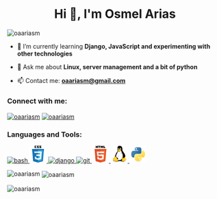<h1 align="center">Hi 👋, I'm Osmel Arias</h1>
<p align="left"> <img src="https://komarev.com/ghpvc/?username=oaariasm&label=Profile%20views&color=0e75b6&style=flat" alt="oaariasm" /> </p>

- 🌱 I’m currently learning **Django, JavaScript and experimenting with other technologies**

- 💬 Ask me about **Linux, server management and a bit of python**

- 📫 Contact me: **oaariasm@gmail.com**

<h3 align="left">Connect with me:</h3>
<p align="left">
<a href="https://twitter.com/oaariasm" target="blank"><img align="center" src="https://raw.githubusercontent.com/rahuldkjain/github-profile-readme-generator/master/src/images/icons/Social/twitter.svg" alt="oaariasm" height="30" width="40" /></a>
<a href="https://linkedin.com/in/oaariasm" target="blank"><img align="center" src="https://raw.githubusercontent.com/rahuldkjain/github-profile-readme-generator/master/src/images/icons/Social/linked-in-alt.svg" alt="oaariasm" height="30" width="40" /></a>
</p>

<h3 align="left">Languages and Tools:</h3>
<p align="left"> <a href="https://www.gnu.org/software/bash/" target="_blank" rel="noreferrer"> <img src="https://www.vectorlogo.zone/logos/gnu_bash/gnu_bash-icon.svg" alt="bash" width="40" height="40"/> </a> <a href="https://www.w3schools.com/css/" target="_blank" rel="noreferrer"> <img src="https://raw.githubusercontent.com/devicons/devicon/master/icons/css3/css3-original-wordmark.svg" alt="css3" width="40" height="40"/> </a> <a href="https://www.djangoproject.com/" target="_blank" rel="noreferrer"> <img src="https://cdn.worldvectorlogo.com/logos/django.svg" alt="django" width="40" height="40"/> </a> <a href="https://git-scm.com/" target="_blank" rel="noreferrer"> <img src="https://www.vectorlogo.zone/logos/git-scm/git-scm-icon.svg" alt="git" width="40" height="40"/> </a> <a href="https://www.w3.org/html/" target="_blank" rel="noreferrer"> <img src="https://raw.githubusercontent.com/devicons/devicon/master/icons/html5/html5-original-wordmark.svg" alt="html5" width="40" height="40"/> </a> <a href="https://www.linux.org/" target="_blank" rel="noreferrer"> <img src="https://raw.githubusercontent.com/devicons/devicon/master/icons/linux/linux-original.svg" alt="linux" width="40" height="40"/> </a> <a href="https://www.python.org" target="_blank" rel="noreferrer"> <img src="https://raw.githubusercontent.com/devicons/devicon/master/icons/python/python-original.svg" alt="python" width="40" height="40"/> </a> </p>

<p><img align="left" src="https://github-readme-stats.vercel.app/api/top-langs?username=oaariasm&show_icons=true&locale=en&layout=compact" alt="oaariasm" /></p>

<p>&nbsp;<img align="center" src="https://github-readme-stats.vercel.app/api?username=oaariasm&show_icons=true&locale=es" alt="oaariasm" /></p>

<p><img align="center" src="https://github-readme-streak-stats.herokuapp.com/?user=oaariasm&" alt="oaariasm" /></p>
